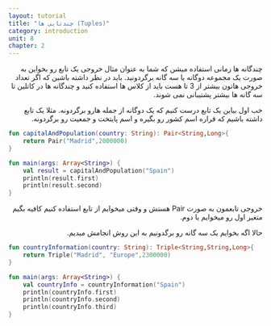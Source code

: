 ```yaml
---
layout: tutorial
title: "چندتایی ها (Tuples)"
category: introduction
unit: 8
chapter: 2
---
```



<div dir="rtl" markdown="1">



چندگانه ها زمانی استفاده میشن که شما به عنوان مثال خروجی یک تابع رو بخواین به صورت یک مجموعه دوگانه یا سه گانه برگردونید. باید در نظر داشته باشین که اگر تعداد خروجی هاتون بیشتر از 3 تا هست باید از کلاس ها استفاده کنید و چندگانه ها در کاتلین تا سه گانه ها بیشتر پشتیبانی نمی شوند.

خب اول بیاین یک تابع درست کنیم که یک دوگانه از جمله هارو برگردونه. مثلا یک تابع داشته باشیم که قراره اسم کشور رو بگیره و اسم پایتخت و جمعیت رو برگردونه.

</div>

```kotlin
fun capitalAndPopulation(country: String): Pair<String,Long>{
    return Pair("Madrid",2000000)
}

fun main(args: Array<String>) {
    val result = capitalAndPopulation("Spain")
    println(result.first)
    println(result.second)
}
```

<div dir="rtl" markdown="1">

خروجی تابعمون به صورت Pair هستش و وقتی میخوایم از تابع استفاده کنیم کافیه بگیم متغیر اول رو میخوایم یا دوم.

حالا اگه بخوایم یک سه گانه رو برگدونیم به این روش انجامش میدیم.

</div>

```kotlin
fun countryInformation(country: String): Triple<String,String,Long>{
    return Triple("Madrid", "Europe",2300000)
}

fun main(args: Array<String>) {
    val countryInfo = countryInformation("Spain")
    println(countryInfo.first)
    println(countryInfo.second)
    println(countryInfo.third)
}
```
